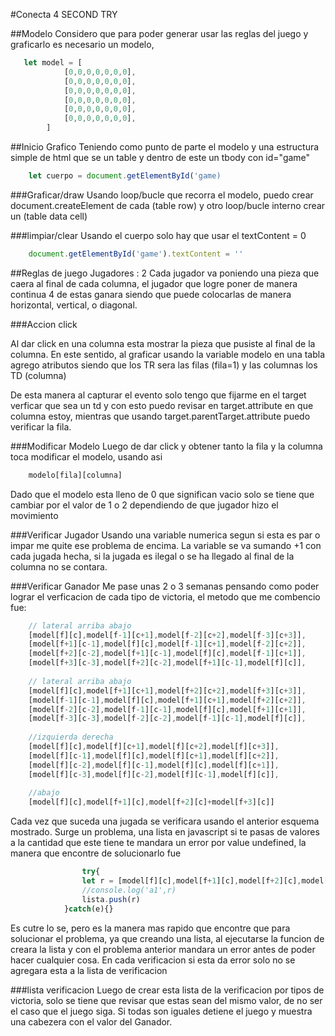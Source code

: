 #Conecta 4 SECOND TRY

##Modelo
Considero que para poder generar usar las reglas del juego y graficarlo es necesario un modelo,

```javascript
   let model = [
            [0,0,0,0,0,0,0],
            [0,0,0,0,0,0,0],
            [0,0,0,0,0,0,0],
            [0,0,0,0,0,0,0],
            [0,0,0,0,0,0,0],
            [0,0,0,0,0,0,0],
        ]
```

##Inicio Grafico
Teniendo como punto de parte el modelo y una estructura simple de html que se un table y dentro de este un tbody con id="game"

```javascript
    let cuerpo = document.getElementById('game)
```


###Graficar/draw
Usando loop/bucle que recorra el modelo, puedo crear document.createElement de cada <tr>(table row) y otro loop/bucle interno crear un <td>(table data cell)

###limpiar/clear
Usando el cuerpo solo hay que usar el textContent = 0

```javascript
    document.getElementById('game').textContent = ''
```



##Reglas de juego
Jugadores : 2
Cada jugador va poniendo una pieza que caera al final de cada columna, el jugador que logre poner de manera continua 4 de estas ganara siendo que puede colocarlas de manera horizontal, vertical, o diagonal.

###Accion click

Al dar click en una columna esta mostrar la pieza que pusiste al final de la columna.
En este sentido, al graficar usando la variable modelo en una tabla agrego atributos siendo que los TR sera las filas (fila=1) y las columnas los TD (columna)

De esta manera al capturar el evento solo tengo que fijarme en el target verficar que sea un td y con esto puedo revisar en target.attribute en que columna estoy, mientras que usando target.parentTarget.attribute puedo verificar la fila.


###Modificar Modelo
Luego de dar click y obtener tanto la fila y la columna toca modificar el modelo, usando asi 
```javascript
    modelo[fila][columna]
```
Dado que el modelo esta lleno de 0 que significan vacio solo se tiene que cambiar por el valor de 1 o 2 dependiendo de que jugador hizo el movimiento

###Verificar Jugador
Usando una variable numerica segun si esta es par o impar me quite ese problema de encima.
La variable se va sumando +1 con cada jugada hecha, si la jugada es ilegal o se ha llegado al final de la columna no se contara.

###Verificar Ganador
Me pase unas 2 o 3 semanas pensando como poder lograr el verficacion de cada tipo de victoria, el metodo que me combencio fue:
```javascript
    // lateral arriba abajo
    [model[f][c],model[f-1][c+1],model[f-2][c+2],model[f-3][c+3]],
    [model[f+1][c-1],model[f][c],model[f-1][c+1],model[f-2][c+2]],
    [model[f+2][c-2],model[f+1][c-1],model[f][c],model[f-1][c+1]],
    [model[f+3][c-3],model[f+2][c-2],model[f+1][c-1],model[f][c]],
    
    // lateral arriba abajo
    [model[f][c],model[f+1][c+1],model[f+2][c+2],model[f+3][c+3]],    
    [model[f-1][c-1],model[f][c],model[f+1][c+1],model[f+2][c+2]],    
    [model[f-2][c-2],model[f-1][c-1],model[f][c],model[f+1][c+1]],    
    [model[f-3][c-3],model[f-2][c-2],model[f-1][c-1],model[f][c]],
                    
    //izquierda derecha
    [model[f][c],model[f][c+1],model[f][c+2],model[f][c+3]],
    [model[f][c-1],model[f][c],model[f][c+1],model[f][c+2]],
    [model[f][c-2],model[f][c-1],model[f][c],model[f][c+1]],
    [model[f][c-3],model[f][c-2],model[f][c-1],model[f][c]],
    
    //abajo
    [model[f][c],model[f+1][c],model[f+2][c]+model[f+3][c]]
```

Cada vez que suceda una jugada se verificara usando el anterior esquema mostrado.
Surge un problema, una lista en javascript si te pasas de valores a la cantidad que este tiene te mandara un error por value undefined, la manera que encontre de solucionarlo fue
```javascript
                try{
                let r = [model[f][c],model[f+1][c],model[f+2][c],model[f+3][c]]
                //console.log('a1',r)
                lista.push(r)
            }catch(e){}
```
Es cutre lo se, pero es la manera mas rapido que encontre que para solucionar el problema, ya que creando una lista, al ejecutarse la funcion de creara la lista y con el problema anterior mandara un error antes de poder hacer cualquier cosa.
En cada verificacion si esta da error solo no se agregara esta a la lista de verificacion

###lista verificacion
Luego de crear esta lista de la verificacion por tipos de victoria, solo se tiene que revisar que estas sean del mismo valor, de no ser el caso que el juego siga.
Si todas son iguales detiene el juego y muestra una cabezera con el valor del Ganador.